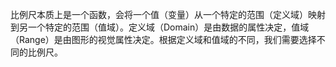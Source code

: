 比例尺本质上是一个函数，会将一个值（变量）从一个特定的范围（定义域）映射到另一个特定的范围（值域）。定义域（Domain）是由数据的属性决定，值域（Range）是由图形的视觉属性决定。根据定义域和值域的不同，我们需要选择不同的比例尺。
